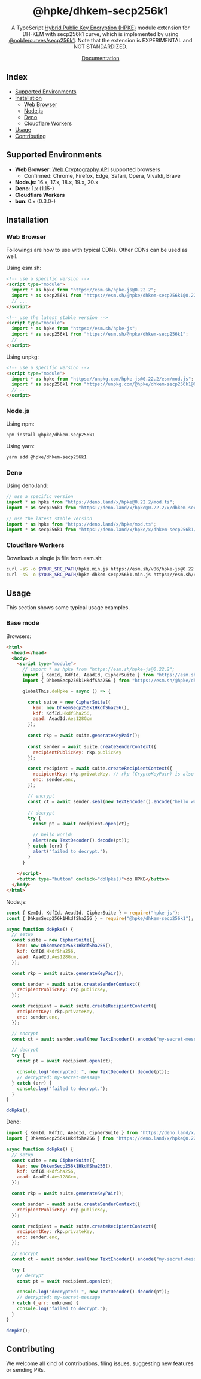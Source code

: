 <h1 align="center">@hpke/dhkem-secp256k1</h1>

<div align="center">
A TypeScript <a href="https://datatracker.ietf.org/doc/html/rfc9180">Hybrid Public Key Encryption (HPKE)</a> module extension for DH-KEM with secp256k1 curve, which is implemented by using <a href="https://github.com/paulmillr/noble-curves">@noble/curves/secp256k1</a>. Note that the extension is EXPERIMENTAL and NOT STANDARDIZED.</div>
<p></p>

<div align="center">

[Documentation](https://doc.deno.land/https://deno.land/x/hpke/x/dhkem-secp256k1/mod.ts)

</div>

## Index

- [Supported Environments](#supported-environments)
- [Installation](#installation)
  - [Web Browser](#web-browser)
  - [Node.js](#nodejs)
  - [Deno](#deno)
  - [Cloudflare Workers](#cloudflare-workers)
- [Usage](#usage)
- [Contributing](#contributing)

## Supported Environments

- **Web Browser**: [Web Cryptography API](https://www.w3.org/TR/WebCryptoAPI/)
  supported browsers
  - Confirmed: Chrome, Firefox, Edge, Safari, Opera, Vivaldi, Brave
- **Node.js**: 16.x, 17.x, 18.x, 19.x, 20.x
- **Deno**: 1.x (1.15-)
- **Cloudflare Workers**
- **bun**: 0.x (0.3.0-)

## Installation

### Web Browser

Followings are how to use with typical CDNs. Other CDNs can be used as well.

Using esm.sh:

```html
<!-- use a specific version -->
<script type="module">
  import * as hpke from "https://esm.sh/hpke-js@0.22.2";
  import * as secp256k1 from "https://esm.sh/@hpke/dhkem-secp256k1@0.22.2";
  // ...
</script>

<!-- use the latest stable version -->
<script type="module">
  import * as hpke from "https://esm.sh/hpke-js";
  import * as secp256k1 from "https://esm.sh/@hpke/dhkem-secp256k1";
  // ...
</script>
```

Using unpkg:

```html
<!-- use a specific version -->
<script type="module">
  import * as hpke from "https://unpkg.com/hpke-js@0.22.2/esm/mod.js";
  import * as secp256k1 from "https://unpkg.com/@hpke/dhkem-secp256k1@0.22.2/esm/mod.js";
  // ...
</script>
```

### Node.js

Using npm:

```sh
npm install @hpke/dhkem-secp256k1
```

Using yarn:

```sh
yarn add @hpke/dhkem-secp256k1
```

### Deno

Using deno.land:

```js
// use a specific version
import * as hpke from "https://deno.land/x/hpke@0.22.2/mod.ts";
import * as secp256k1 from "https://deno.land/x/hpke@0.22.2/x/dhkem-secp256k1/mod.ts";

// use the latest stable version
import * as hpke from "https://deno.land/x/hpke/mod.ts";
import * as secp256k1 from "https://deno.land/x/hpke/x/dhkem-secp256k1/mod.ts";
```

### Cloudflare Workers

Downloads a single js file from esm.sh:

```sh
curl -sS -o $YOUR_SRC_PATH/hpke.min.js https://esm.sh/v86/hpke-js@0.22.2/es2022/hpke.min.js
curl -sS -o $YOUR_SRC_PATH/hpke-dhkem-secp256k1.min.js https://esm.sh/v86/@hpke/dhkem-secp256k1@0.22.2/es2022/hpke-dhkem-secp256k1.min.js
```

## Usage

This section shows some typical usage examples.

### Base mode

Browsers:

```html
<html>
  <head></head>
  <body>
    <script type="module">
      // import * as hpke from "https://esm.sh/hpke-js@0.22.2";
      import { KemId, KdfId, AeadId, CipherSuite } from "https://esm.sh/hpke-js@0.22.2";
      import { DhkemSecp256k1HkdfSha256 } from "https://esm.sh/@hpke/dhkem-secp256k1@0.22.2";

      globalThis.doHpke = async () => {

        const suite = new CipherSuite({
          kem: new DhkemSecp256k1HkdfSha256(),
          kdf: KdfId.HkdfSha256,
          aead: AeadId.Aes128Gcm
        });
 
        const rkp = await suite.generateKeyPair();
      
        const sender = await suite.createSenderContext({
          recipientPublicKey: rkp.publicKey
        });

        const recipient = await suite.createRecipientContext({
          recipientKey: rkp.privateKey, // rkp (CryptoKeyPair) is also acceptable.
          enc: sender.enc,
        });

        // encrypt
        const ct = await sender.seal(new TextEncoder().encode("hello world!"));
      
        // decrypt
        try {
          const pt = await recipient.open(ct);

          // hello world!
          alert(new TextDecoder().decode(pt));
        } catch (err) {
          alert("failed to decrypt.");
        }
      }
      
    </script>
    <button type="button" onclick="doHpke()">do HPKE</button>
  </body>
</html>
```

Node.js:

```js
const { KemId, KdfId, AeadId, CipherSuite } = require("hpke-js");
const { DhkemSecp256k1HkdfSha256 } = require("@hpke/dhkem-secp256k1");

async function doHpke() {
  // setup
  const suite = new CipherSuite({
    kem: new DhkemSecp256k1HkdfSha256(),
    kdf: KdfId.HkdfSha256,
    aead: AeadId.Aes128Gcm,
  });

  const rkp = await suite.generateKeyPair();

  const sender = await suite.createSenderContext({
    recipientPublicKey: rkp.publicKey,
  });

  const recipient = await suite.createRecipientContext({
    recipientKey: rkp.privateKey,
    enc: sender.enc,
  });

  // encrypt
  const ct = await sender.seal(new TextEncoder().encode("my-secret-message"));

  // decrypt
  try {
    const pt = await recipient.open(ct);

    console.log("decrypted: ", new TextDecoder().decode(pt));
    // decrypted: my-secret-message
  } catch (err) {
    console.log("failed to decrypt.");
  }
}

doHpke();
```

Deno:

```js
import { KemId, KdfId, AeadId, CipherSuite } from "https://deno.land/x/hpke@0.22.2/mod.ts";
import { DhkemSecp256k1HkdfSha256 } from "https://deno.land/x/hpke@0.22.2/x/dhkem-secp256k1/mod.ts";

async function doHpke() {
  // setup
  const suite = new CipherSuite({
    kem: new DhkemSecp256k1HkdfSha256(),
    kdf: KdfId.HkdfSha256,
    aead: AeadId.Aes128Gcm,
  });

  const rkp = await suite.generateKeyPair();

  const sender = await suite.createSenderContext({
    recipientPublicKey: rkp.publicKey,
  });

  const recipient = await suite.createRecipientContext({
    recipientKey: rkp.privateKey,
    enc: sender.enc,
  });

  // encrypt
  const ct = await sender.seal(new TextEncoder().encode("my-secret-message"));

  try {
    // decrypt
    const pt = await recipient.open(ct);

    console.log("decrypted: ", new TextDecoder().decode(pt));
    // decrypted: my-secret-message
  } catch (_err: unknown) {
    console.log("failed to decrypt.");
  }
}

doHpke();
```

## Contributing

We welcome all kind of contributions, filing issues, suggesting new features or
sending PRs.
